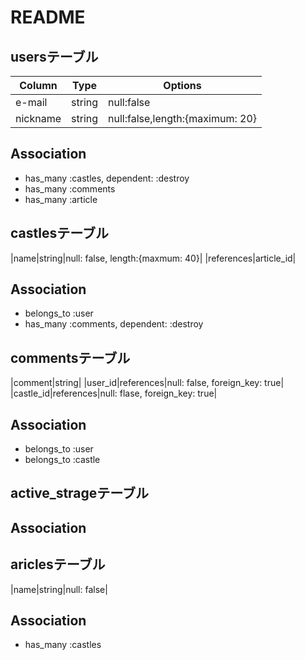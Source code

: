 # README

## usersテーブル
|Column|Type|Options|
|------|----|-------|
|e-mail|string|null:false|
|nickname|string|null:false,length:{maximum: 20}|

## Association
- has_many :castles, dependent: :destroy
- has_many :comments
- has_many :article

## castlesテーブル
|name|string|null: false, length:{maxmum: 40}|
|references|article_id|

## Association
- belongs_to :user
- has_many :comments, dependent: :destroy

## commentsテーブル
|comment|string|
|user_id|references|null: false, foreign_key: true|
|castle_id|references|null: flase, foreign_key: true|

## Association
- belongs_to :user
- belongs_to :castle

## active_strageテーブル

## Association


## ariclesテーブル
|name|string|null: false|


## Association
- has_many :castles